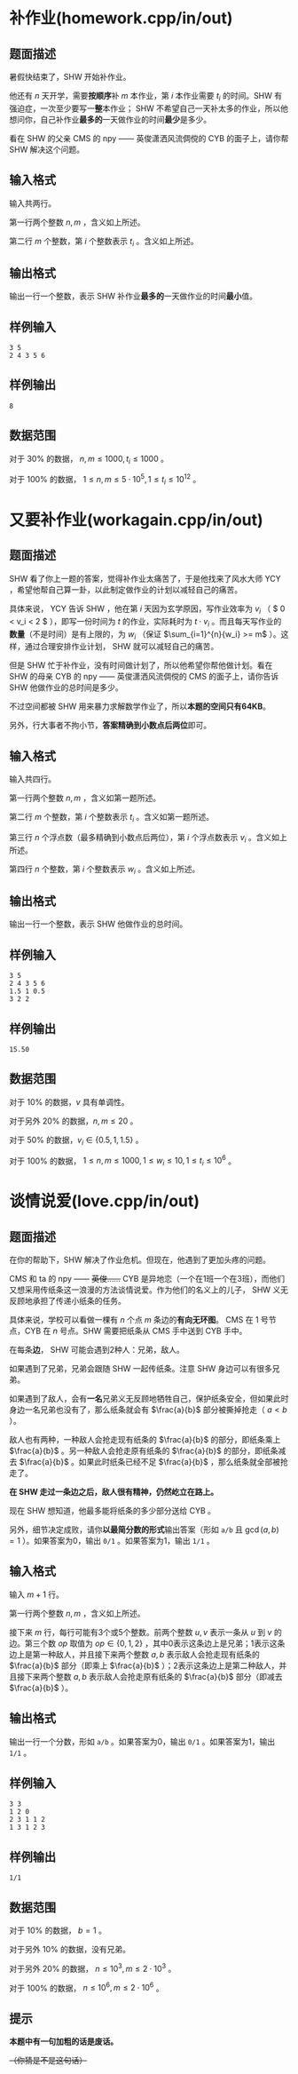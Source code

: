# 补作业(homework.cpp/in/out)

## 题面描述

暑假快结束了，SHW 开始补作业。

他还有 $n$ 天开学，需要**按顺序**补 $m$ 本作业，第 $i$ 本作业需要 $t_i$ 的时间。SHW 有强迫症，一次至少要写一**整**本作业； SHW 不希望自己一天补太多的作业，所以他想问你，自己补作业**最多的**一天做作业的时间**最少**是多少。

看在 SHW 的父亲 CMS 的 npy —— 英俊潇洒风流倜傥的 CYB 的面子上，请你帮 SHW 解决这个问题。

## 输入格式

输入共两行。

第一行两个整数 $n,m$ ，含义如上所述。

第二行 $m$ 个整数，第 $i$ 个整数表示 $t_i$ 。含义如上所述。

## 输出格式

输出一行一个整数，表示 SHW 补作业**最多的**一天做作业的时间**最小**值。

## 样例输入

```
3 5
2 4 3 5 6
```

## 样例输出

```
8
```

## 数据范围

对于 $30 \%$ 的数据， $n, m \le 1000, t_i \le 1000$ 。

对于 $100 \%$ 的数据， $1 \le n, m \le 5 \cdot 10^{5}, 1 \le t_i \le 10^{12}$ 。

# 又要补作业(workagain.cpp/in/out)

## 题面描述

SHW 看了你上一题的答案，觉得补作业太痛苦了，于是他找来了风水大师 YCY ，希望他帮自己算一卦，以此制定做作业的计划以减轻自己的痛苦。

具体来说， YCY 告诉 SHW ，他在第 $i$ 天因为玄学原因，写作业效率为 $v_i$ （ $ 0 < v_i < 2 $ ），即写一份时间为 $t$ 的作业，实际耗时为 $t \cdot v_i$ 。而且每天写作业的**数量**（不是时间）是有上限的，为 $w_i$ （保证 $\sum_{i=1}^{n}{w_i} >= m$ ）。这样，通过合理安排作业计划， SHW 就可以减轻自己的痛苦。

但是 SHW 忙于补作业，没有时间做计划了，所以他希望你帮他做计划。看在 SHW 的母亲 CYB 的 npy —— 英俊潇洒风流倜傥的 CMS 的面子上，请你告诉 SHW 他做作业的总时间是多少。

不过空间都被 SHW 用来暴力求解数学作业了，所以**本题的空间只有64KB**。

另外，行大事者不拘小节，**答案精确到小数点后两位**即可。

## 输入格式

输入共四行。

第一行两个整数 $n,m$ ，含义如第一题所述。

第二行 $m$ 个整数，第 $i$ 个整数表示 $t_i$ 。含义如第一题所述。

第三行 $n$ 个浮点数（最多精确到小数点后两位），第 $i$ 个浮点数表示 $v_i$ 。含义如上所述。

第四行 $n$ 个整数，第 $i$ 个整数表示 $w_i$ 。含义如上所述。

## 输出格式

输出一行一个整数，表示 SHW 他做作业的总时间。

## 样例输入

```
3 5
2 4 3 5 6
1.5 1 0.5
3 2 2
```

## 样例输出

```
15.50
```

## 数据范围

对于 $10 \%$ 的数据，$v$ 具有单调性。

对于另外 $20 \%$ 的数据，$n, m \le 20$ 。

对于 $50 \%$ 的数据，$v_i \in \{0.5, 1, 1.5\}$ 。

对于 $100 \%$ 的数据， $1 \le n, m \le  1000, 1 \le w_i \le 10, 1 \le t_i \le 10^{6}$ 。

# 谈情说爱(love.cpp/in/out)

## 题面描述

在你的帮助下，SHW 解决了作业危机。但现在，他遇到了更加头疼的问题。

CMS 和 ta 的 npy —— ~~英俊……~~ CYB 是异地恋（一个在1班一个在3班），而他们又想采用传纸条这一浪漫的方法谈情说爱。作为他们的名义上的儿子， SHW 义无反顾地承担了传递小纸条的任务。

具体来说，学校可以看做一棵有 $n$ 个点 $m$ 条边的**有向无环图**。 CMS 在 $1$ 号节点，CYB 在 $n$ 号点。SHW 需要把纸条从 CMS 手中送到 CYB 手中。

在每条**边**， SHW 可能会遇到2种人：兄弟，敌人。

如果遇到了兄弟，兄弟会跟随 SHW 一起传纸条。注意 SHW 身边可以有很多兄弟。

如果遇到了敌人，会有**一名**兄弟义无反顾地牺牲自己，保护纸条安全，但如果此时身边一名兄弟也没有了，那么纸条就会有 $\frac{a}{b}$ 部分被撕掉抢走（ $a < b$ ）。

敌人也有两种，一种敌人会抢走现有纸条的 $\frac{a}{b}$ 的部分，即纸条乘上 $\frac{a}{b}$ 。另一种敌人会抢走原有纸条的 $\frac{a}{b}$ 的部分，即纸条减去 $\frac{a}{b}$ 。如果此时纸条已经不足 $\frac{a}{b}$ ，那么纸条就全部被抢走了。

**在 SHW 走过一条边之后，敌人很有精神，仍然屹立在路上。**

现在 SHW 想知道，他最多能将纸条的多少部分送给 CYB 。

另外，细节决定成败，请你**以最简分数的形式**输出答案（形如 `a/b` 且 $\gcd(a,b)=1$ ）。如果答案为0，输出 `0/1` 。如果答案为1，输出 `1/1` 。 

## 输入格式

输入 $m + 1$ 行。

第一行两个整数 $n,m$ ，含义如上所述。

接下来 $m$ 行，每行可能有3个或5个整数。前两个整数 $u, v$ 表示一条从 $u$ 到 $v$ 的边。第三个数 $op$ 取值为 $op \in \{0, 1, 2\}$ ，其中0表示这条边上是兄弟；1表示这条边上是第一种敌人，并且接下来两个整数 $a, b$ 表示敌人会抢走现有纸条的 $\frac{a}{b}$ 部分（即乘上 $\frac{a}{b}$ ）；2表示这条边上是第二种敌人，并且接下来两个整数 $a, b$ 表示敌人会抢走原有纸条的 $\frac{a}{b}$ 部分（即减去 $\frac{a}{b}$ ）。

## 输出格式

输出一行一个分数，形如 `a/b` 。如果答案为0，输出 `0/1` 。如果答案为1，输出 `1/1` 。  

## 样例输入

```
3 3
1 2 0
2 3 1 1 2
1 3 1 2 3
```

## 样例输出

```
1/1
```

## 数据范围

对于 $10 \%$ 的数据， $b=1$ 。

对于另外 $10 \%$ 的数据，没有兄弟。

对于另外 $20 \%$ 的数据， $n \le 10^3,m \le 2 \cdot 10^3$ 。

对于 $100 \%$ 的数据， $n \le 10^6,m \le 2 \cdot 10^6$ 。

## 提示

**本题中有一句加粗的话是废话。**

~~（你猜是不是这句话）~~
